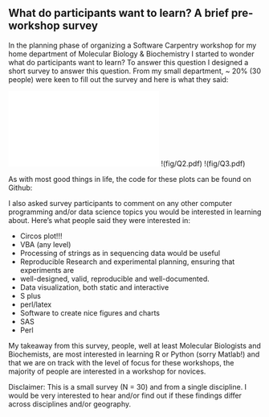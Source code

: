 ## What do participants want to learn? A brief pre-workshop survey
 
In the planning phase of organizing a Software Carpentry workshop for my home 
department of Molecular Biology & Biochemistry I started to wonder what do participants 
want to learn? To answer this question I designed a short survey to answer this question. 
From my small department, ~ 20% (30 people) were keen to fill out the survey and here is 
what they said:

![And the survey says...](fig/Q1.pdf)
!(fig/Q2.pdf)
!(fig/Q3.pdf)

As with most good things in life, the code for these plots can be found on Github: <URL>

I also asked survey participants to comment on any other computer programming and/or 
data science topics you would be interested in learning about. Here’s what people said 
they were interested in:

* Circos plot!!! 
* VBA (any level) 
* Processing of strings as in sequencing data would be useful
* Reproducible Research and experimental planning, ensuring that experiments are 
* well-designed, valid, reproducible and well-documented.
* Data visualization, both static and interactive
* S plus
* perl/latex
* Software to create nice figures and charts
* SAS
* Perl

My takeaway from this survey, people, well at least Molecular Biologists and Biochemists, 
are most interested in learning R or Python (sorry Matlab!) and that we are on track 
with the level of focus for these workshops, the majority of people are interested in 
a workshop for novices. 

Disclaimer: This is a small survey (N = 30) and from a single discipline. I would be 
very interested to hear and/or find out if these findings differ across disciplines 
and/or geography.